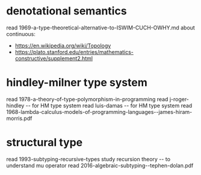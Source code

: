 # denotational semantics

read 1969-a-type-theoretical-alternative-to-ISWIM-CUCH-OWHY.md
about continuous:
- https://en.wikipedia.org/wiki/Topology
- https://plato.stanford.edu/entries/mathematics-constructive/supplement2.html

# hindley-milner type system

read 1978-a-theory-of-type-polymorphism-in-programming
read j-roger-hindley -- for HM type system
read luis-damas -- for HM type system
read 1968-lambda-calculus-models-of-programming-languages--james-hiram-morris.pdf

# structural type

read 1993-subtyping-recursive-types
study recursion theory -- to understand mu operator
read 2016-algebraic-subtyping--tephen-dolan.pdf
